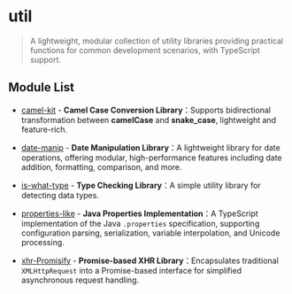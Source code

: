 # **util**

> A lightweight, modular collection of utility libraries providing practical functions for common development scenarios, with TypeScript support.

## Module List

* [camel-kit](/zh/modules/camel-kit/) - **Camel Case Conversion Library**：Supports bidirectional transformation between **camelCase** and **snake_case**, lightweight and feature-rich.

* [date-manip](/zh/modules/date-manip/) - **Date Manipulation Library**：A lightweight library for date operations, offering modular, high-performance features including date addition, formatting, comparison, and more.

* [is-what-type](/zh/modules/is-what-type/) - **Type Checking Library**：A simple utility library for detecting data types.

* [properties-like](/zh/modules/properties-like/) - **Java Properties Implementation**：A TypeScript implementation of the Java `.properties` specification, supporting configuration parsing, serialization, variable interpolation, and Unicode processing.

* [xhr-Promisify](/zh/modules/xhr-promisify/) - **Promise-based XHR Library**：Encapsulates traditional `XMLHttpRequest` into a Promise-based interface for simplified asynchronous request handling.
